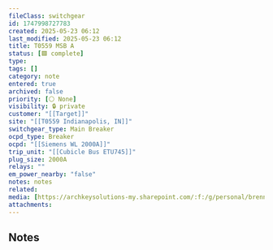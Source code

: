 ```yaml
---
fileClass: switchgear
id: 1747998727783
created: 2025-05-23 06:12
last_modified: 2025-05-23 06:12
title: T0559 MSB A
status: [🟩 complete]
type: 
tags: []
category: note
entered: true
archived: false
priority: [⚪ None]
visibility: 🔒 private
customer: "[[Target]]"
site: "[[T0559 Indianapolis, IN]]"
switchgear_type: Main Breaker
ocpd_type: Breaker
ocpd: "[[Siemens WL 2000A]]"
trip_unit: "[[Cubicle Bus ETU745]]"
plug_size: 2000A
relays: ""
em_power_nearby: "false"
notes: notes
related: 
media: [https://archkeysolutions-my.sharepoint.com/:f:/g/personal/brennan_salibrici_prokey_com/ElsC2USy3mFPjOZHKGq4v6gBZXZ8bC6BFxwGPUAXh2nm1g?e=pQ15nx]
attachments:
---
```


## Notes